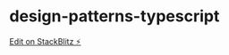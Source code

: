# design-patterns-typescript

[Edit on StackBlitz ⚡️](https://stackblitz.com/edit/typescript-j5yssb)
